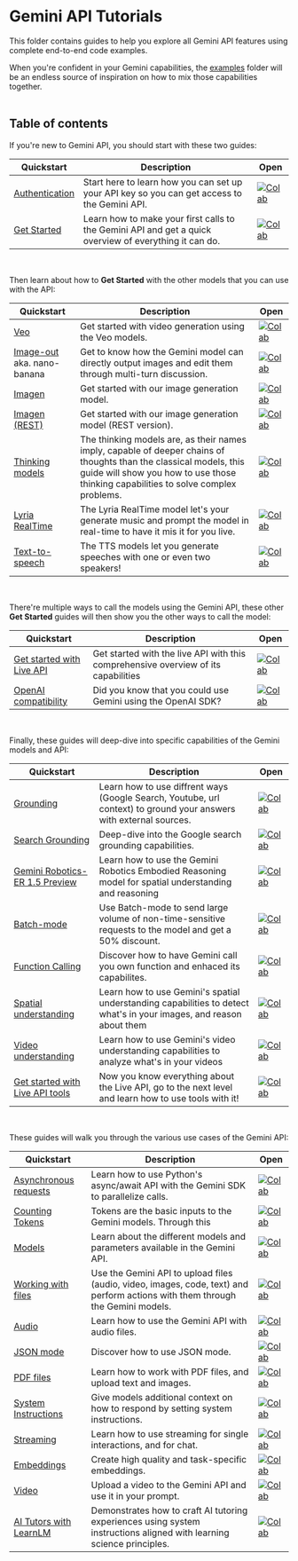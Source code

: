# Gemini API Tutorials

This folder contains guides to help you explore all Gemini API features using complete end-to-end code examples.

When you're confident in your Gemini capabilities, the [examples](https://github.com/google-gemini/cookbook/tree/main/examples/) folder will be an endless source of inspiration on how to mix those capabilities together.
<br><br>

## Table of contents

If you're new to Gemini API, you should start with these two guides:

| Quickstart | Description | Open |
| -------- | ----------- | ---- |
| [Authentication](./Authentication.ipynb) | Start here to learn how you can set up your API key so you can get access to the Gemini API. | [![Colab](https://colab.research.google.com/assets/colab-badge.svg)](https://colab.research.google.com/github/google-gemini/cookbook/blob/main/quickstarts/Authentication.ipynb) |
| [Get Started](./Get_started.ipynb) | Learn how to make your first calls to the Gemini API and get a quick overview of everything it can do. | [![Colab](https://colab.research.google.com/assets/colab-badge.svg)](https://colab.research.google.com/github/google-gemini/cookbook/blob/main/quickstarts/Get_started.ipynb) |
<br>

Then learn about how to **Get Started** with the other models that you can use with the API:

| Quickstart | Description | Open |
| -------- | ----------- | ---- |
| [Veo](./Get_started_Veo.ipynb) | Get started with video generation using the Veo models. | [![Colab](https://colab.research.google.com/assets/colab-badge.svg)](https://colab.research.google.com/github/google-gemini/cookbook/blob/main/quickstarts/Get_started_Veo.ipynb) |
| [Image-out](./Image_out.ipynb) aka. nano-banana | Get to know how the Gemini model can directly output images and edit them through multi-turn discussion. | [![Colab](https://colab.research.google.com/assets/colab-badge.svg)](https://colab.research.google.com/github/google-gemini/cookbook/blob/main/quickstarts/Image_out.ipynb) |
| [Imagen](./Get_started_imagen.ipynb) | Get started with our image generation model. | [![Colab](https://colab.research.google.com/assets/colab-badge.svg)](https://colab.research.google.com/github/google-gemini/cookbook/blob/main/quickstarts/Get_started_imagen.ipynb) |
| [Imagen (REST)](./Get_started_imagen_rest.ipynb) | Get started with our image generation model (REST version). | [![Colab](https://colab.research.google.com/assets/colab-badge.svg)](https://colab.research.google.com/github/google-gemini/cookbook/blob/main/quickstarts/Get_started_imagen_rest.ipynb) |
| [Thinking models](./Get_started_thinking.ipynb) | The thinking models are, as their names imply, capable of deeper chains of thoughts than the classical models, this guide will show you how to use those thinking capabilities to solve complex problems. | [![Colab](https://colab.research.google.com/assets/colab-badge.svg)](https://colab.research.google.com/github/google-gemini/cookbook/blob/main/quickstarts/Get_started_thinking.ipynb) |
| [Lyria RealTime](./Get_started_LyriaRealTime.ipynb) | The Lyria RealTime model let's your generate music and prompt the model in real-time to have it mis it for you live. | [![Colab](https://colab.research.google.com/assets/colab-badge.svg)](https://colab.research.google.com/github/google-gemini/cookbook/blob/main/quickstarts/Get_started_LyriaRealTime.ipynb) |
| [Text-to-speech](./Get_started_TTS.ipynb) | The TTS models let you generate speeches with one or even two speakers! | [![Colab](https://colab.research.google.com/assets/colab-badge.svg)](https://colab.research.google.com/github/google-gemini/cookbook/blob/main/quickstarts/Get_started_TTS.ipynb) |
<br>

There're multiple ways to call the models using the Gemini API, these other **Get Started** guides will then show you the other ways to call the model:

| Quickstart | Description | Open |
| -------- | ----------- | ---- |
| [Get started with Live API](./Get_started_LiveAPI.ipynb) | Get started with the live API with this comprehensive overview of its capabilities | [![Colab](https://colab.research.google.com/assets/colab-badge.svg)](https://colab.research.google.com/github/google-gemini/cookbook/blob/main/quickstarts/Get_started_LiveAPI.ipynb) |
| [OpenAI compatibility](./Get_started_OpenAI_Compatibility.ipynb) | Did you know that you could use Gemini using the OpenAI SDK? | [![Colab](https://colab.research.google.com/assets/colab-badge.svg)](https://colab.research.google.com/github/google-gemini/cookbook/blob/main/quickstarts/Get_started_OpenAI_Compatibility.ipynb) |
<br>

Finally, these guides will deep-dive into specific capabilities of the Gemini models and API:

| Quickstart | Description | Open |
| -------- | ----------- | ---- |
| [Grounding](./Grounding.ipynb) | Learn how to use diffrent ways (Google Search, Youtube, url context) to ground your answers with external sources. | [![Colab](https://colab.research.google.com/assets/colab-badge.svg)](https://colab.research.google.com/github/google-gemini/cookbook/blob/main/quickstarts/Grounding.ipynb) |
| [Search Grounding](./Search_Grounding.ipynb) | Deep-dive into the Google search grounding capabilities. | [![Colab](https://colab.research.google.com/assets/colab-badge.svg)](https://colab.research.google.com/github/google-gemini/cookbook/blob/main/quickstarts/Search_Grounding.ipynb) |
| [Gemini Robotics-ER 1.5 Preview](./gemini-robotics-er.ipynb) | Learn how to use the Gemini Robotics Embodied Reasoning model for spatial understanding and reasoning| [![Colab](https://colab.research.google.com/assets/colab-badge.svg)](https://colab.research.google.com/github/google-gemini/cookbook/blob/main/quickstarts/gemini-robotics-er.ipynb) |
| [Batch-mode](./Batch_mode.ipynb) | Use Batch-mode to send large volume of non-time-sensitive requests to the model and get a 50% discount. | [![Colab](https://colab.research.google.com/assets/colab-badge.svg)](https://colab.research.google.com/github/google-gemini/cookbook/blob/main/quickstarts/Batch_mode.ipynb) |
| [Function Calling](./Function_calling.ipynb) | Discover how to have Gemini call you own function and enhaced its capabilites. | [![Colab](https://colab.research.google.com/assets/colab-badge.svg)](https://colab.research.google.com/github/google-gemini/cookbook/blob/main/quickstarts/Function_calling.ipynb) |
| [Spatial understanding](./Spatial_understanding.ipynb) | Learn how to use Gemini's spatial understanding capabilities to detect what's in your images, and reason about them | [![Colab](https://colab.research.google.com/assets/colab-badge.svg)](https://colab.research.google.com/github/google-gemini/cookbook/blob/main/quickstarts/Spatial_understanding.ipynb) |
| [Video understanding](./Video_understanding.ipynb) | Learn how to use Gemini's video understanding capabilities to analyze what's in your videos | [![Colab](https://colab.research.google.com/assets/colab-badge.svg)](https://colab.research.google.com/github/google-gemini/cookbook/blob/main/quickstarts/Video_understanding.ipynb) |
| [Get started with Live API tools](./Get_started_LiveAPI_tools.ipynb) | Now you know everything about the Live API, go to the next level and learn how to use tools with it! | [![Colab](https://colab.research.google.com/assets/colab-badge.svg)](https://colab.research.google.com/github/google-gemini/cookbook/blob/main/quickstarts/Get_started_LiveAPI_tools.ipynb) |
<br>

These guides will walk you through the various use cases of the Gemini API:

| Quickstart | Description | Open |
| -------- | ----------- | ---- |
| [Asynchronous requests](./Asynchronous_requests.ipynb) | Learn how to use Python's async/await API with the Gemini SDK to parallelize calls. | [![Colab](https://colab.research.google.com/assets/colab-badge.svg)](https://colab.research.google.com/github/google-gemini/cookbook/blob/main/quickstarts/Asynchronous_requests.ipynb) |
| [Counting Tokens](./Counting_Tokens.ipynb) | Tokens are the basic inputs to the Gemini models. Through this | [![Colab](https://colab.research.google.com/assets/colab-badge.svg)](https://colab.research.google.com/github/google-gemini/cookbook/blob/main/quickstarts/Counting_Tokens.ipynb) |
| [Models](./Models.ipynb) | Learn about the different models and parameters available in the Gemini API. | [![Colab](https://colab.research.google.com/assets/colab-badge.svg)](https://colab.research.google.com/github/google-gemini/cookbook/blob/main/quickstarts/Models.ipynb) |
| [Working with files](./File_API.ipynb) | Use the Gemini API to upload files (audio, video, images, code, text) and perform actions with them through the Gemini models. | [![Colab](https://colab.research.google.com/assets/colab-badge.svg)](https://colab.research.google.com/github/google-gemini/cookbook/blob/main/quickstarts/File_API.ipynb) |
| [Audio](./Audio.ipynb) | Learn how to use the Gemini API with audio files. | [![Colab](https://colab.research.google.com/assets/colab-badge.svg)](https://colab.research.google.com/github/google-gemini/cookbook/blob/main/quickstarts/Audio.ipynb) |
| [JSON mode](./JSON_mode.ipynb) | Discover how to use JSON mode. | [![Colab](https://colab.research.google.com/assets/colab-badge.svg)](https://colab.research.google.com/github/google-gemini/cookbook/blob/main/quickstarts/JSON_mode.ipynb) |
| [PDF files](./PDF_Files.ipynb) | Learn how to work with PDF files, and upload text and images. | [![Colab](https://colab.research.google.com/assets/colab-badge.svg)](https://colab.research.google.com/github/google-gemini/cookbook/blob/main/quickstarts/PDF_Files.ipynb) |
| [System Instructions](./System_instructions.ipynb) | Give models additional context on how to respond by setting system instructions. | [![Colab](https://colab.research.google.com/assets/colab-badge.svg)](https://colab.research.google.com/github/google-gemini/cookbook/blob/main/quickstarts/System_instructions.ipynb) |
| [Streaming](./Streaming.ipynb) | Learn how to use streaming for single interactions, and for chat. | [![Colab](https://colab.research.google.com/assets/colab-badge.svg)](https://colab.research.google.com/github/google-gemini/cookbook/blob/main/quickstarts/Streaming.ipynb) |
| [Embeddings](./Embeddings.ipynb) | Create high quality and task-specific embeddings. | [![Colab](https://colab.research.google.com/assets/colab-badge.svg)](https://colab.research.google.com/github/google-gemini/cookbook/blob.ipynb) |
| [Video](./Video_understanding.ipynb) | Upload a video to the Gemini API and use it in your prompt. | [![Colab](https://colab.research.google.com/assets/colab-badge.svg)](https://colab.research.google.com/github/google-gemini/cookbook/blob/main/quickstarts/Video_understanding.ipynb) |
| [AI Tutors with LearnLM](./Get_started_LearnLM.ipynb) | Demonstrates how to craft AI tutoring experiences using system instructions aligned with learning science principles. | [![Colab](https://colab.research.google.com/assets/colab-badge.svg)](https://colab.research.google.com/github/google-gemini/cookbook/blob/main/quickstarts/Get_started_LearnLM.ipynb) |
